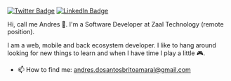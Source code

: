[![Twitter Badge](https://img.shields.io/twitter/follow/andresdo_santos?color=%234fffff&label=%40andresdo_santos&logo=twitter&logoColor=white&style=for-the-badge)](https://twitter.com/andresdo_santos)
[![LinkedIn Badge](https://img.shields.io/badge/linkedin--%2300EBEB?style=for-the-badge&logo=linkedin&logoColor=white)](https://linkedin.com/in/andres-dosantos)

Hi, call me Andres 👋. I'm a Software Developer at Zaal Technology (remote position).

I am a web, mobile and back ecosystem developer. I like to hang around looking for new things to learn and when I have time I play a little 🎮.

- 📫 How to find me: andres.dosantosbritoamaral@gmail.com
